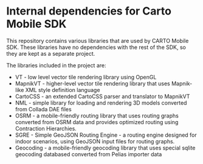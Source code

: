 # Internal dependencies for Carto Mobile SDK

This repository contains various libraries that are used by CARTO Mobile SDK.
These libraries have no dependencies with the rest of the SDK, so they
are kept as a separate project.

The libraries included in the project are:

* VT - low level vector tile rendering library using OpenGL
* MapnikVT - higher-level vector tile rendering library that uses Mapnik-like XML style definition language
* CartoCSS - an extended CartoCSS parser and translator to MapnikVT
* NML - simple library for loading and rendering 3D models converted from Collada DAE files
* OSRM - a mobile-friendly routing library that uses routing graphs converted from OSRM data and provides optimized routing using Contraction Hierarchies.
* SGRE - Simple GeoJSON Routing Engine - a routing engine designed for indoor scenarios, using GeoJSON input files for routing graphs.
* Geocoding - a mobile-friendly geocoding library that uses special sqlite geocoding databased converted from Pelias importer data
